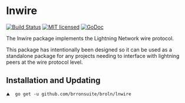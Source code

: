 lnwire
======

[![Build Status](http://img.shields.io/travis/lightningnetwork/broln.svg)](https://travis-ci.org/lightningnetwork/broln) 
[![MIT licensed](https://img.shields.io/badge/license-MIT-blue.svg)](https://github.com/brronsuite/broln/blob/master/LICENSE)
[![GoDoc](https://img.shields.io/badge/godoc-reference-blue.svg)](http://godoc.org/github.com/brronsuite/broln/lnwire)

The lnwire package implements the Lightning Network wire protocol.

This package has intentionally been designed so it can be used as a standalone
package for any projects needing to interface with lightning peers at the wire
protocol level.

## Installation and Updating

```shell
⛰  go get -u github.com/brronsuite/broln/lnwire
```
